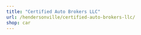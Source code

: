 ```yaml
---
title: "Certified Auto Brokers LLC"
url: /hendersonville/certified-auto-brokers-llc/
shop: car
---
```

